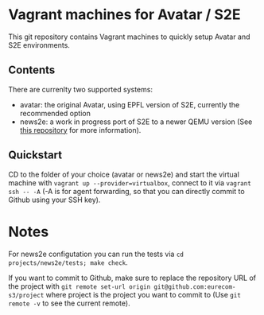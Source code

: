 # Vagrant machines for Avatar / S2E

This git repository contains Vagrant machines to quickly setup Avatar
and S2E environments.

## Contents
There are currenlty two supported systems:
- avatar: the original Avatar, using EPFL version of S2E, currently the
  recommended option
- news2e: a work in progress port of S2E to a newer QEMU version (See
 [this repository](https://github.com/eurecom-s3/news2e) for more
 information).

## Quickstart
CD to the folder of your choice (avatar or news2e) and start the
virtual machine with `vagrant up --provider=virtualbox`, connect to it
via `vagrant ssh -- -A` (-A is for agent forwarding, so that you can
directly commit to Github using your SSH key).

# Notes
For news2e configutation you can run the tests via `cd
projects/news2e/tests; make check`.

If you want to commit to Github, make sure to replace the repository URL of
the project with `git remote set-url origin git@github.com:eurecom-s3/project`
where project is the project you want to commit to (Use `git remote -v` 
to see the current remote).

